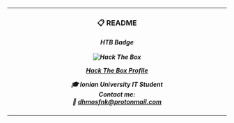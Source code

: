 <hr>
<h3 align="center">📋 README </h3>

<h5 align="center">
  HTB Badge 
  <br>
  <br>
  <img src="http://www.hackthebox.eu/badge/image/78776" alt="Hack The Box">
  
  [Hack The Box Profile](https://app.hackthebox.com/profile/78776)
  
   :mortar_board: Ionian University IT Student <br>
   Contact me: <br>
   📧 dhmosfnk@protonmail.com 
  
</h5>
  
<hr>


<!--
**dhmosfunk/dhmosfunk** is a ✨ _special_ ✨ repository because its `README.md` (this file) appears on your GitHub profile.

Here are some ideas to get you started:

- 🔭 I’m currently working on ...
- 🌱 I’m currently learning ...
- 👯 I’m looking to collaborate on ...
- 🤔 I’m looking for help with ...
- 💬 Ask me about ...
- 📫 How to reach me: ...
- 😄 Pronouns: ...
- ⚡ Fun fact: ...
-->

